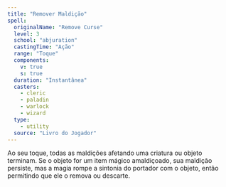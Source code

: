 ```yaml
---
title: "Remover Maldição"
spell:
  originalName: "Remove Curse"
  level: 3
  school: "abjuration"
  castingTime: "Ação"
  range: "Toque"
  components:
    v: true
    s: true
  duration: "Instantânea"
  casters:
    - cleric
    - paladin
    - warlock
    - wizard
  type:
    - utility
  source: "Livro do Jogador"
---
```


Ao seu toque, todas as maldições afetando uma criatura ou objeto terminam. Se o objeto for um item mágico amaldiçoado, sua maldição persiste, mas a magia rompe a sintonia do portador com o objeto, então permitindo que ele o remova ou descarte.
